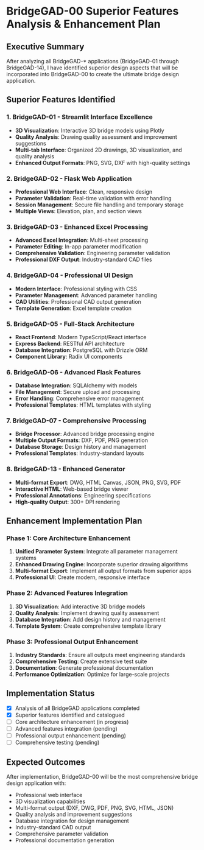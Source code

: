 # BridgeGAD-00 Superior Features Analysis & Enhancement Plan

## Executive Summary
After analyzing all BridgeGAD-* applications (BridgeGAD-01 through BridgeGAD-14), I have identified superior design aspects that will be incorporated into BridgeGAD-00 to create the ultimate bridge design application.

## Superior Features Identified

### 1. BridgeGAD-01 - Streamlit Interface Excellence
- **3D Visualization**: Interactive 3D bridge models using Plotly
- **Quality Analysis**: Drawing quality assessment and improvement suggestions
- **Multi-tab Interface**: Organized 2D drawings, 3D visualization, and quality analysis
- **Enhanced Output Formats**: PNG, SVG, DXF with high-quality settings

### 2. BridgeGAD-02 - Flask Web Application
- **Professional Web Interface**: Clean, responsive design
- **Parameter Validation**: Real-time validation with error handling
- **Session Management**: Secure file handling and temporary storage
- **Multiple Views**: Elevation, plan, and section views

### 3. BridgeGAD-03 - Enhanced Excel Processing
- **Advanced Excel Integration**: Multi-sheet processing
- **Parameter Editing**: In-app parameter modification
- **Comprehensive Validation**: Engineering parameter validation
- **Professional DXF Output**: Industry-standard CAD files

### 4. BridgeGAD-04 - Professional UI Design
- **Modern Interface**: Professional styling with CSS
- **Parameter Management**: Advanced parameter handling
- **CAD Utilities**: Professional CAD output generation
- **Template Generation**: Excel template creation

### 5. BridgeGAD-05 - Full-Stack Architecture
- **React Frontend**: Modern TypeScript/React interface
- **Express Backend**: RESTful API architecture
- **Database Integration**: PostgreSQL with Drizzle ORM
- **Component Library**: Radix UI components

### 6. BridgeGAD-06 - Advanced Flask Features
- **Database Integration**: SQLAlchemy with models
- **File Management**: Secure upload and processing
- **Error Handling**: Comprehensive error management
- **Professional Templates**: HTML templates with styling

### 7. BridgeGAD-07 - Comprehensive Processing
- **Bridge Processor**: Advanced bridge processing engine
- **Multiple Output Formats**: DXF, PDF, PNG generation
- **Database Storage**: Design history and management
- **Professional Templates**: Industry-standard layouts

### 8. BridgeGAD-13 - Enhanced Generator
- **Multi-format Export**: DWG, HTML Canvas, JSON, PNG, SVG, PDF
- **Interactive HTML**: Web-based bridge viewer
- **Professional Annotations**: Engineering specifications
- **High-quality Output**: 300+ DPI rendering

## Enhancement Implementation Plan

### Phase 1: Core Architecture Enhancement
1. **Unified Parameter System**: Integrate all parameter management systems
2. **Enhanced Drawing Engine**: Incorporate superior drawing algorithms
3. **Multi-format Export**: Implement all output formats from superior apps
4. **Professional UI**: Create modern, responsive interface

### Phase 2: Advanced Features Integration
1. **3D Visualization**: Add interactive 3D bridge models
2. **Quality Analysis**: Implement drawing quality assessment
3. **Database Integration**: Add design history and management
4. **Template System**: Create comprehensive template library

### Phase 3: Professional Output Enhancement
1. **Industry Standards**: Ensure all outputs meet engineering standards
2. **Comprehensive Testing**: Create extensive test suite
3. **Documentation**: Generate professional documentation
4. **Performance Optimization**: Optimize for large-scale projects

## Implementation Status
- [x] Analysis of all BridgeGAD applications completed
- [x] Superior features identified and catalogued
- [ ] Core architecture enhancement (in progress)
- [ ] Advanced features integration (pending)
- [ ] Professional output enhancement (pending)
- [ ] Comprehensive testing (pending)

## Expected Outcomes
After implementation, BridgeGAD-00 will be the most comprehensive bridge design application with:
- Professional web interface
- 3D visualization capabilities
- Multi-format output (DXF, DWG, PDF, PNG, SVG, HTML, JSON)
- Quality analysis and improvement suggestions
- Database integration for design management
- Industry-standard CAD output
- Comprehensive parameter validation
- Professional documentation generation